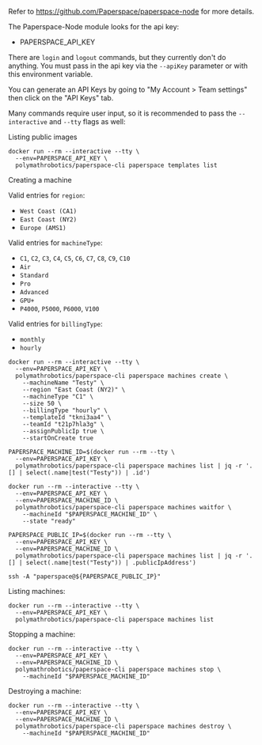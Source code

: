 Refer to https://github.com/Paperspace/paperspace-node for more
details.

The Paperspace-Node module looks for the api key:
- PAPERSPACE_API_KEY

There are `login` and `logout` commands, but they currently don't do
anything. You must pass in the api key via the `--apiKey` parameter
or with this environment variable.

You can generate an API Keys by going to "My Account > Team settings"
then click on the "API Keys" tab.

Many commands require user input, so it is recommended to pass the 
`--interactive` and `--tty` flags as well:

Listing public images
```
docker run --rm --interactive --tty \
  --env=PAPERSPACE_API_KEY \
  polymathrobotics/paperspace-cli paperspace templates list
```

Creating a machine

Valid entries for `region`:
- `West Coast (CA1)`
- `East Coast (NY2)`
- `Europe (AMS1)`

Valid entries for `machineType`:
- `C1`, `C2`, `C3`, `C4`, `C5`, `C6`, `C7`, `C8`, `C9`, `C10`
- `Air`
- `Standard`
- `Pro`
- `Advanced`
- `GPU+`
- `P4000`, `P5000`, `P6000`, `V100`

Valid entries for `billingType`:
- `monthly`
- `hourly`

```
docker run --rm --interactive --tty \
  --env=PAPERSPACE_API_KEY \
  polymathrobotics/paperspace-cli paperspace machines create \
    --machineName "Testy" \
    --region "East Coast (NY2)" \
    --machineType "C1" \
    --size 50 \
    --billingType "hourly" \
    --templateId "tkni3aa4" \
    --teamId "t21p7hla3g" \
    --assignPublicIp true \
    --startOnCreate true

PAPERSPACE_MACHINE_ID=$(docker run --rm --tty \
  --env=PAPERSPACE_API_KEY \
  polymathrobotics/paperspace-cli paperspace machines list | jq -r '.[] | select(.name|test("Testy")) | .id')

docker run --rm --interactive --tty \
  --env=PAPERSPACE_API_KEY \
  --env=PAPERSPACE_MACHINE_ID \
  polymathrobotics/paperspace-cli paperspace machines waitfor \
    --machineId "$PAPERSPACE_MACHINE_ID" \
    --state "ready"

PAPERSPACE_PUBLIC_IP=$(docker run --rm --tty \
  --env=PAPERSPACE_API_KEY \
  --env=PAPERSPACE_MACHINE_ID \
  polymathrobotics/paperspace-cli paperspace machines list | jq -r '.[] | select(.name|test("Testy")) | .publicIpAddress')

ssh -A "paperspace@${PAPERSPACE_PUBLIC_IP}"
```

Listing machines:
```
docker run --rm --interactive --tty \
  --env=PAPERSPACE_API_KEY \
  polymathrobotics/paperspace-cli paperspace machines list
```

Stopping a machine:
```
docker run --rm --interactive --tty \
  --env=PAPERSPACE_API_KEY \
  --env=PAPERSPACE_MACHINE_ID \
  polymathrobotics/paperspace-cli paperspace machines stop \
    --machineId "$PAPERSPACE_MACHINE_ID"
```

Destroying a machine:
```
docker run --rm --interactive --tty \
  --env=PAPERSPACE_API_KEY \
  --env=PAPERSPACE_MACHINE_ID \
  polymathrobotics/paperspace-cli paperspace machines destroy \
    --machineId "$PAPERSPACE_MACHINE_ID"
```
